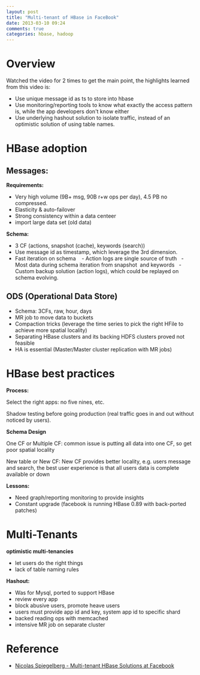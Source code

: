 ```yaml
---
layout: post
title: "Multi-tenant of HBase in FaceBook"
date: 2013-03-10 09:24
comments: true
categories: hbase, hadoop 
---
```


# Overview

Watched the video for 2 times to get the main point, the highlights learned from this video is:

+ Use unique message id as ts to store into hbase
+ Use monitoring/reporting tools to know what exactly the access pattern is, while the app developers don't know either
+ Use underlying hashout solution to isolate traffic, instead of an optimistic solution of using table names.


# HBase adoption 

## Messages:

**Requirements:**

- Very high volume (9B+ msg, 90B r+w ops per day), 4.5 PB no compressed.
- Elasticity & auto-failover
- Strong consistency within a data centeer
- import large data set (old data)

**Schema:**

- 3 CF (actions, snapshot (cache), keywords (search))
- Use message id as timestamp, which leverage the 3rd dimension.
- Fast iteration on schema 
    - Action logs are single source of truth
    - Most data during schema iteration from snapshot  and keywords
    - Custom backup solution (action logs), which could be replayed on schema evolving.

## ODS (Operational Data Store)
- Schema: 3CFs, raw, hour, days
- MR job to move data to buckets
- Compaction tricks (leverage the time series to pick the right HFile to achieve more spatial locality)
- Separating HBase clusters and its backing HDFS clusters proved not feasible
- HA is essential (Master/Master cluster replication with MR jobs)


# HBase best practices

**Process:**

Select the right apps: no five nines, etc.

Shadow testing before going production (real traffic goes in and out without noticed by users).

**Schema Design**

One CF or Multiple CF: common issue is putting all data into one CF, so get poor spatial locality 

New table or New CF: New CF provides better locality, e.g. users message and search, the best user experience is that all users data is complete available or down

**Lessons:**

- Need graph/reporting monitoring to provide insights
- Constant upgrade (facebook is running HBase 0.89 with back-ported patches)


# Multi-Tenants
**optimistic multi-tenancies**

- let users do the right things
- lack of table naming rules

**Hashout:**

- Was for Mysql, ported to support HBase
- review every app
- block abusive users, promote heave users
- users must provide app id and key, system app id to specific shard
- backed reading ops with memcached
- intensive MR job on separate cluster

# Reference

+ [Nicolas Spiegelberg - Multi-tenant HBase Solutions at Facebook](vimeo.com/44715953 "Multi-tenant HBase Solutions at Facebook")
